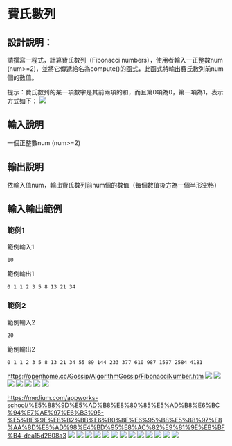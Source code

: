 # 費氏數列

## 設計說明：
請撰寫一程式，計算費氏數列（Fibonacci numbers），使用者輸入一正整數num (num>=2)，並將它傳遞給名為compute()的函式，此函式將輸出費氏數列前num個的數值。

提示：費氏數列的某一項數字是其前兩項的和，而且第0項為0，第一項為1，表示方式如下：
![](../../img/2020-10-25-13-25-38.png)

## 輸入說明

一個正整數num (num>=2)

## 輸出說明

依輸入值num，輸出費氏數列前num個的數值（每個數值後方為一個半形空格）

## 輸入輸出範例

### 範例1
範例輸入1
```
10
```
範例輸出1
```
0 1 1 2 3 5 8 13 21 34 
```
### 範例2
範例輸入2
```
20
```
範例輸出2
```
0 1 1 2 3 5 8 13 21 34 55 89 144 233 377 610 987 1597 2584 4181 
```

https://openhome.cc/Gossip/AlgorithmGossip/FibonacciNumber.htm
![](../../img/2020-10-25-19-11-54.png)
![](../../img/2020-10-25-19-12-23.png)
![](../../img/2020-10-25-19-15-17.png)
![](../../img/2020-10-25-19-13-09.png)
![](../../img/2020-10-25-19-13-28.png)
![](../../img/2020-10-25-19-13-59.png)
![](../../img/2020-10-25-19-16-04.png)

https://medium.com/appworks-school/%E5%88%9D%E5%AD%B8%E8%80%85%E5%AD%B8%E6%BC%94%E7%AE%97%E6%B3%95-%E5%BE%9E%E8%B2%BB%E6%B0%8F%E6%95%B8%E5%88%97%E8%AA%8D%E8%AD%98%E4%BD%95%E8%AC%82%E9%81%9E%E8%BF%B4-dea15d2808a3
![](../../img/2020-10-25-19-17-05.png)
![](../../img/2020-10-25-19-17-32.png)
![](../../img/2020-10-25-19-18-08.png)
![](../../img/2020-10-25-19-18-38.png)
![](../../img/2020-10-25-19-19-11.png)
![](../../img/2020-10-25-19-19-42.png)
![](../../img/2020-10-25-19-20-03.png)
![](../../img/2020-10-25-19-20-22.png)
![](../../img/2020-10-25-19-20-50.png)
![](../../img/2020-10-25-19-21-19.png)
![](../../img/2020-10-25-19-21-37.png)
![](../../img/2020-10-25-19-22-09.png)
![](../../img/2020-10-25-19-22-49.png)